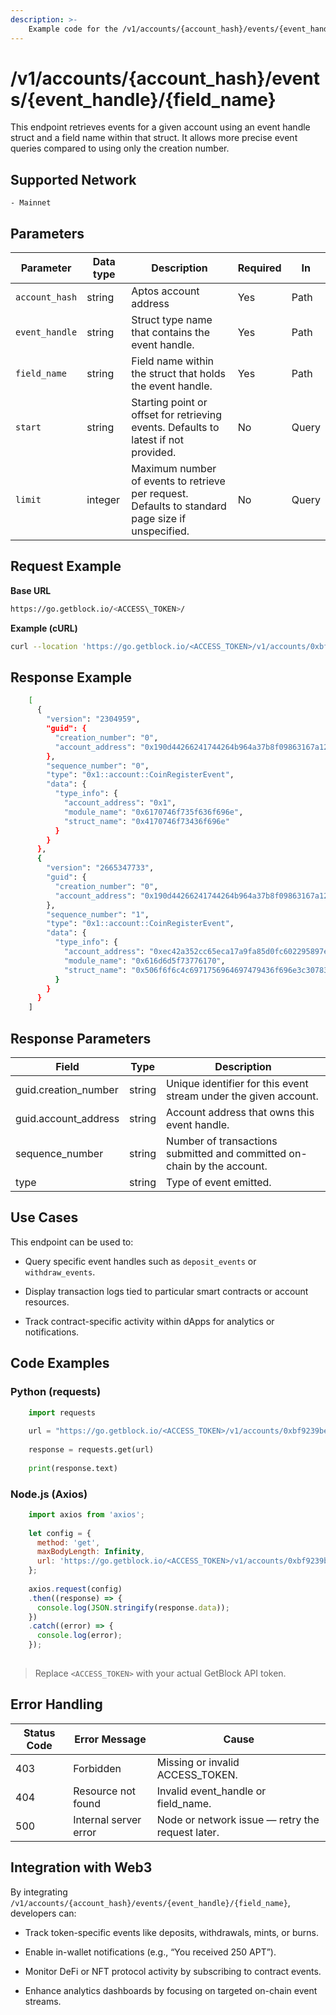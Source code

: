 ```yaml
---
description: >-
    Example code for the /v1/accounts/{account_hash}/events/{event_handle}/{field_name} JSON-RPC method. Сomplete guide on how to use /v1/accounts/{account_hash}/events/{event_handle}/{field_name} json-rpc in GetBlock.io Web3 documentation.
---
```

    
  # /v1/accounts/{account_hash}/events/{event_handle}/{field_name}
    
 This endpoint retrieves events for a given account using an event handle struct and a field name within that struct. It allows more precise event queries compared to using only the creation number.
    
  
  ## Supported Network
    - Mainnet
    
  ## Parameters
    
  | Parameter      | Data type | Description                                                                                       | Required | In    |
  |----------------|-----------|---------------------------------------------------------------------------------------------------|----------|-------|
  | `account_hash` | string    | Aptos account address                                                                             | Yes      | Path  |
  | `event_handle` | string    | Struct type name that contains the event handle.                                                  | Yes      | Path  |
  | `field_name`   | string    | Field name within the struct that holds the event handle.                                         | Yes      | Path  |
  | `start`        | string    | Starting point or offset for retrieving events. Defaults to latest if not provided.               | No       | Query |
  | `limit`        | integer   | Maximum number of events to retrieve per request. Defaults to standard page size if unspecified.  | No       | Query |
    
    
## Request Example
    
**Base URL**
    
```bash
https://go.getblock.io/<ACCESS\_TOKEN>/
```
    
**Example (cURL)**
  ```bash
curl --location 'https://go.getblock.io/<ACCESS_TOKEN>/v1/accounts/0xbf9239be9eb7e7a3d8e4c1f36083464fd47e6bd1f82a43b7c0f7ee958705a52f/events/0x1::account::Account/coin_register_events'
 ```   

## Response Example

```bash
    [
      {
        "version": "2304959",
        "guid": {
          "creation_number": "0",
          "account_address": "0x190d44266241744264b964a37b8f09863167a12d3e70cda39376cfb4e3561e12"
        },
        "sequence_number": "0",
        "type": "0x1::account::CoinRegisterEvent",
        "data": {
          "type_info": {
            "account_address": "0x1",
            "module_name": "0x6170746f735f636f696e",
            "struct_name": "0x4170746f73436f696e"
          }
        }
      },
      {
        "version": "2665347733",
        "guid": {
          "creation_number": "0",
          "account_address": "0x190d44266241744264b964a37b8f09863167a12d3e70cda39376cfb4e3561e12"
        },
        "sequence_number": "1",
        "type": "0x1::account::CoinRegisterEvent",
        "data": {
          "type_info": {
            "account_address": "0xec42a352cc65eca17a9fa85d0fc602295897ed6b8b8af6a6c79ef490eb8f9eba",
            "module_name": "0x616d6d5f73776170",
            "struct_name": "0x506f6f6c4c6971756964697479436f696e3c3078313a3a6170746f735f636f696e3a3a4170746f73436f696e2c203078663232626564653233376130376531323162353664393161343931656237626364666431663539303739323661396535383333386639363461303162313766613a3a61737365743a3a555344543e"
          }
        }
      }
    ]
```  
## Response Parameters

| Field | Type | Description |
| --- | --- | --- |
| guid.creation_number | string | Unique identifier for this event stream under the given account. |
| guid.account_address | string | Account address that owns this event handle. |
| sequence_number | string | Number of transactions submitted and committed on-chain by the account. |
| type | string | Type of event emitted. |


## Use Cases

This endpoint can be used to:

*   Query specific event handles such as `deposit_events` or `withdraw_events`.
    
*   Display transaction logs tied to particular smart contracts or account resources.
    
*   Track contract-specific activity within dApps for analytics or notifications.
    

  ## Code Examples

### Python (requests)

```python
    import requests
    
    url = "https://go.getblock.io/<ACCESS_TOKEN>/v1/accounts/0xbf9239be9eb7e7a3d8e4c1f36083464fd47e6bd1f82a43b7c0f7ee958705a52f/events/0x1::account::Account/coin_register_events"
    
    response = requests.get(url)
    
    print(response.text)
``` 
### Node.js (Axios)

```js
    import axios from 'axios';
    
    let config = {
      method: 'get',
      maxBodyLength: Infinity,
      url: 'https://go.getblock.io/<ACCESS_TOKEN>/v1/accounts/0xbf9239be9eb7e7a3d8e4c1f36083464fd47e6bd1f82a43b7c0f7ee958705a52f/events/0x1::account::Account/coin_register_events'
    };
    
    axios.request(config)
    .then((response) => {
      console.log(JSON.stringify(response.data));
    })
    .catch((error) => {
      console.log(error);
    });
    
```
> Replace `<ACCESS_TOKEN>` with your actual GetBlock API token.
## Error Handling

| Status Code | Error Message | Cause |
| --- | --- | --- |
| 403 | Forbidden | Missing or invalid ACCESS_TOKEN. |
| 404 | Resource not found | Invalid event_handle or field_name. |
| 500 | Internal server error | Node or network issue — retry the request later. |


## Integration with Web3

By integrating `/v1/accounts/{account_hash}/events/{event_handle}/{field_name}`, developers can:

*   Track token-specific events like deposits, withdrawals, mints, or burns.
    
*   Enable in-wallet notifications (e.g., “You received 250 APT”).
    
*   Monitor DeFi or NFT protocol activity by subscribing to contract events.
    
*   Enhance analytics dashboards by focusing on targeted on-chain event streams.
